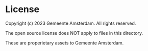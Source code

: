 <!-- @license CC0-1.0 -->

# License

Copyright (c) 2023 Gemeente Amsterdam. All rights reserved.

The open source license does NOT apply to files in this directory.

These are properietary assets to Gemeente Amsterdam.
